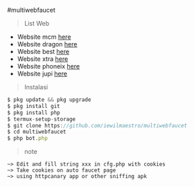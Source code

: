 #multiwebfaucet
> List Web
 -  Website mcm [here](https://mcmfaucets.xyz/?r=V3pOBJBHzw)
 - Website dragon [here](https://dragonfaucets.xyz/?r=nmRQ141d2)
 - Website best [here](https://bestautofaucet.com/?r=afmPGdwLmq)
 - Website xtra [here](https://auto.xtrabits.click/?r=KZvCn7u1V)
 - Website phoneix [here](https://phoenixfaucets.xyz/?r=tEsBn0C0-6)
 - Website jupi [here](https://jupiterfaucet.net/?r=H_ZyyHAqV)

> Instalasi
```js
$ pkg update && pkg upgrade
$ pkg install git
$ pkg install php
$ termux-setup-storage
$ git clone https://github.com/iewilmaestro/multiwebfaucet
$ cd multiwebfaucet
$ php bot.php
```
> note
```
~> Edit and fill string xxx in cfg.php with cookies
~> Take cookies on auto faucet page
~> using httpcanary app or other sniffing apk
```

